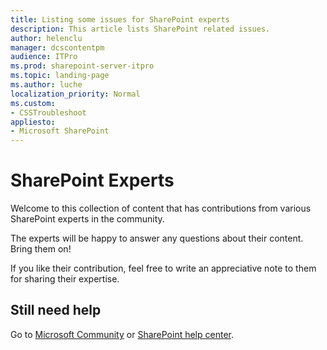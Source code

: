 ```yaml
---
title: Listing some issues for SharePoint experts
description: This article lists SharePoint related issues.
author: helenclu
manager: dcscontentpm
audience: ITPro
ms.prod: sharepoint-server-itpro
ms.topic: landing-page
ms.author: luche
localization_priority: Normal
ms.custom:
- CSSTroubleshoot
appliesto:
- Microsoft SharePoint
---
```


# SharePoint Experts

Welcome to this collection of content that has contributions from various SharePoint experts in the community.

The experts will be happy to answer any questions about their content. Bring them on!

If you like their contribution, feel free to write an appreciative note to them for sharing their expertise.

## Still need help

Go to [Microsoft Community](https://answers.microsoft.com) or [SharePoint help center](https://support.office.com/sharepoint).
